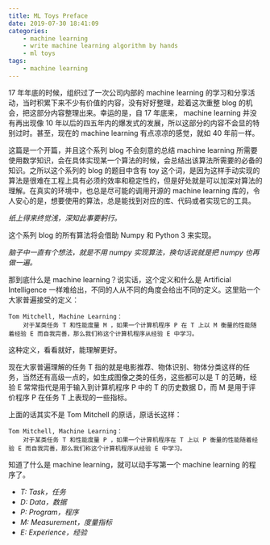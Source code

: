 ```yaml
---
title: ML Toys Preface
date: 2019-07-30 18:41:09
categories:
    - machine learning
    - write machine learning algorithm by hands
    - ml toys
tags: 
    - machine learning
---
```


17 年年底的时候，组织过了一次公司内部的 machine learning 的学习和分享活动，当时积累下来不少有价值的内容，没有好好整理，趁着这次重整 blog 的机会，把这部分内容整理出来。幸运的是，自 17 年底来， machine learning 并没有再出现像 10 年以后的四五年内的爆发式的发展，所以这部分的内容不会显的特别过时。甚至，现在的 machine learning 有点凉凉的感觉，就如 40 年前一样。

<!-- more -->

这篇是一个开篇，并且这个系列 blog 不会刻意的总结 machine learning 所需要使用数学知识，会在具体实现某一个算法的时候，会总结出该算法所需要的必备的知识。之所以这个系列的 blog 的题目中含有 toy 这个词，是因为这样手动实现的算法是很难在工程上具有必须的效率和稳定性的，但是好处就是可以加深对算法的理解。在真实的环境中，也总是尽可能的调用开源的 machine learning 库的，令人安心的是，想要使用的算法，总是能找到对应的库、代码或者实现它的工具。

*纸上得来终觉浅，深知此事要躬行。*

这个系列 blog 的所有算法将会借助 Numpy 和 Python 3 来实现。

*脑子中一直有个想法，就是不用 numpy 实现算法，换句话说就是把 numpy 也再做一遍。*

那到底什么是 machine learning？说实话，这个定义和什么是 Artificial Intelligence 一样难给出，不同的人从不同的角度会给出不同的定义。这里贴一个大家普遍接受的定义：

    Tom Mitchell, Machine Learning：
        对于某类任务 T 和性能度量 M ，如果一个计算机程序 P 在 T 上以 M 衡量的性能随着经验 E 而自我完善，那么我们称这个计算机程序从经验 E 中学习。 

这种定义，看看就好，能理解更好。

现在大家普遍理解的任务 T 指的就是电影推荐、物体识别、物体分类这样的任务，当然还有高级一点的，如生成图像之类的任务，这些都可以是 T 的范畴，经验 E 常常指代是用于输入到计算机程序 P 中的 T 的历史数据 D，而 M 是用于评价程序 P 在任务 T 上表现的一些指标。

上面的话其实不是 Tom Mitchell 的原话，原话长这样：

    Tom Mitchell, Machine Learning：
        对于某类任务 T 和性能度量 P ，如果一个计算机程序在 T 上以 P 衡量的性能随着经验 E 而自我完善，那么我们称这个计算机程序从经验 E 中学习。 

知道了什么是 machine learning，就可以动手写第一个 machine learning 的程序了。

- *T: Task，任务*
- *D: Data，数据*
- *P: Program，程序*
- *M: Measurement，度量指标*
- *E: Experience，经验*
